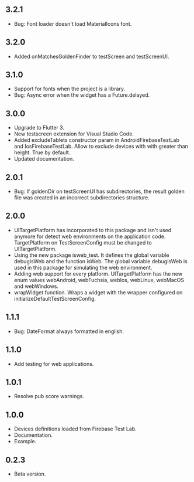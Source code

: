 ## 3.2.1
* Bug: Font loader doesn't load MaterialIcons font.
  
## 3.2.0
* Added onMatchesGoldenFinder to testScreen and testScreenUI.

## 3.1.0
* Support for fonts when the project is a library.
* Bug: Async error when the widget has a Future.delayed.

## 3.0.0
* Upgrade to Flutter 3.
* New testscreen extension for Visual Studio Code.
* Added excludeTablets constructor param in AndroidFirebaseTestLab and IosFirebaseTestLab. Allow to exclude devices with with greater than height. True by default.
* Updated documentation.

## 2.0.1
* Bug: If goldenDir on testScreenUI has subdirectories, the result golden file was created in an incorrect subdirectories structure.

## 2.0.0
* UITargetPlatform has incorporated to this package and isn't used anymore for detect web environments on the application code. TargetPlatform on TestScreenConfig must be changed to UITargetPlatform.
* Using the new package isweb_test. It defines the global variable debugIsWeb and the function isWeb. The global variable debugIsWeb is used in this package for simulating the web environment.
* Adding web support for every platform. UITargetPlatform has the new enum values webAndroid, webFuchsia, webIos, webLinux, webMacOS and webWindows.
* wrapWidget function. Wraps a widget with the wrapper configured on initializeDefaultTestScreenConfig.

## 1.1.1
* Bug: DateFormat always formatted in english.

## 1.1.0
* Add testing for web applications.

## 1.0.1
* Resolve pub score warnings.

## 1.0.0
* Devices definitions loaded from Firebase Test Lab.
* Documentation.
* Example.
  
## 0.2.3
* Beta version.
